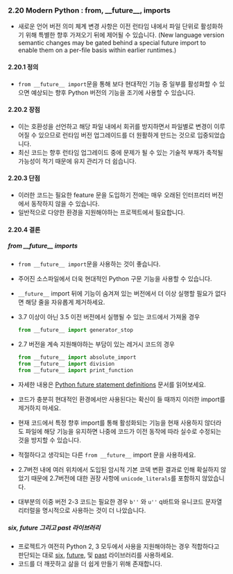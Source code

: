 <a id="s2.20-modern-python"></a>

### 2.20 Modern Python : from, \_\_future\_\_, imports

- 새로운 언어 버전 의미 체계 변경 사항은 이전 런타임 내에서 파일 단위로 활성화하기 위해 특별한 향후 가져오기 뒤에 제어될 수 있습니다.
  (New language version semantic changes may be gated behind a special future import to enable them on a per-file basis within earlier runtimes.)

<a id="s2.20.1-definition"></a>

#### 2.20.1 정의

- `from __future__ import`문을 통해 보다 현대적인 기능 중 일부를 활성화할 수 있으면 예상되는 향후 Python 버전의 기능을 조기에 사용할 수 있습니다.

<a id="s2.20.2-pros"></a>

#### 2.20.2 장점

- 이는 호환성을 선언하고 해당 파일 내에서 회귀를 방지하면서 파일별로 변경이 이루어질 수 있으므로 런타임 버전 업그레이드를 더 원활하게 만드는 것으로 입중되었습니다.
- 최신 코드는 향후 런타임 업그레이드 중에 문제가 될 수 있는 기술적 부채가 축적될 가능성이 적기 때문에 유지 관리가 더 쉽습니다.

<a id="s2.20.3-cons"></a>

#### 2.20.3 단점

- 이러한 코드는 필요한 feature 문을 도입하기 전에는 매우 오래된 인터프리터 버전에서 동작하지 않을 수 있습니다.
- 일반적으로 다양한 환경을 지원해야하는 프로젝트에서 필요합니다.

<a id="s2.20.4-decision"></a>

#### 2.20.4 결론

##### from \_\_future\_\_ imports

- `from __future__ import`문을 사용하는 것이 좋습니다.
- 주어진 소스파일에서 더욱 현대적인 Python 구문 기능을 사용할 수 있습니다.
- `__future__` import 뒤에 기능이 숨겨져 있는 버전에서 더 이상 실행할 필요가 없다면 해당 줄을 자유롭게 제거하세요.
- 3.7 이상이 아닌 3.5 이전 버전에서 실행될 수 있는 코드에서 가져올 경우

  ```python
  from __future__ import generator_stop
  ```

- 2.7 버전을 계속 지원해야하는 부담이 있는 레거시 코드의 경우

  ```python
  from __future__ import absolute_import
  from __future__ import division
  from __future__ import print_function
  ```

- 자세한 내용은 [Python future statement definitions](https://docs.python.org/3/library/__future__.html) 문서를 읽어보세요.
- 코드가 충분히 현대적인 환경에서만 사용된다는 확신이 들 때까지 이러한 import를 제거하지 마세요.
- 현재 코드에서 특정 향후 import를 통해 활성화되는 기능을 현재 사용하지 않더라도 파일에 해당 기능을 유지하면 나중에 코드가 이전 동작에 따라 실수로 수정되는 것을 방지할 수 있습니다.
- 적절하다고 생각되는 다른 `from __future__` import 문을 사용하세요.
- 2.7버전 내에 여러 위치에서 도입된 암시적 기본 코덱 변환 결과로 인해 확실하지 않았기 때문에 2.7버전에 대한 권장 사항에 `unicode_literals`를 포함하지 않았습니다.
- 대부분의 이중 버전 2-3 코드는 필요한 경우 `b''` 와 `u''` q바트와 유니코드 문자열 리터럴을 명시적으로 사용하는 것이 더 나았습니다.

##### six, future 그리고 past 라이브러리

- 프로젝트가 여전히 Python 2, 3 모두에서 사용을 지원해야하는 경우 적합하다고 판단되는 대로 [six](https://pypi.org/project/six/), [future](https://pypi.org/project/future/), 및 [past](https://pypi.org/project/past/) 라이브러리를 사용하세요.
- 코드를 더 깨끗하고 삶을 더 쉽게 만들기 위해 존재합니다.
